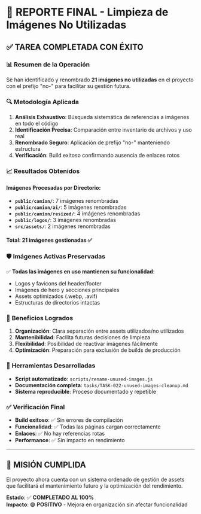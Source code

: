 # 🎯 REPORTE FINAL - Limpieza de Imágenes No Utilizadas

## ✅ TAREA COMPLETADA CON ÉXITO

### 📊 **Resumen de la Operación**

Se han identificado y renombrado **21 imágenes no utilizadas** en el proyecto con el prefijo "no-" para facilitar su gestión futura.

### 🔍 **Metodología Aplicada**

1. **Análisis Exhaustivo**: Búsqueda sistemática de referencias a imágenes en todo el código
2. **Identificación Precisa**: Comparación entre inventario de archivos y uso real
3. **Renombrado Seguro**: Aplicación de prefijo "no-" manteniendo estructura
4. **Verificación**: Build exitoso confirmando ausencia de enlaces rotos

### 📈 **Resultados Obtenidos**

#### **Imágenes Procesadas por Directorio:**

- **`public/camion/`**: 7 imágenes renombradas
- **`public/camion/ai/`**: 5 imágenes renombradas
- **`public/camion/resized/`**: 4 imágenes renombradas
- **`public/logos/`**: 3 imágenes renombradas
- **`src/assets/`**: 2 imágenes renombradas

#### **Total**: 21 imágenes gestionadas ✅

### 🛡️ **Imágenes Activas Preservadas**

✅ **Todas las imágenes en uso mantienen su funcionalidad**:

- Logos y favicons del header/footer
- Imágenes de hero y secciones principales
- Assets optimizados (.webp, .avif)
- Estructuras de directorios intactas

### 🚀 **Beneficios Logrados**

1. **Organización**: Clara separación entre assets utilizados/no utilizados
2. **Mantenibilidad**: Facilita futuras decisiones de limpieza
3. **Flexibilidad**: Posibilidad de reactivar imágenes fácilmente
4. **Optimización**: Preparación para exclusión de builds de producción

### 🔧 **Herramientas Desarrolladas**

- **Script automatizado**: `scripts/rename-unused-images.js`
- **Documentación completa**: `tasks/TASK-022-unused-images-cleanup.md`
- **Sistema reproducible**: Proceso documentado y repetible

### ✅ **Verificación Final**

- **Build exitoso**: ✅ Sin errores de compilación
- **Funcionalidad**: ✅ Todas las páginas cargan correctamente
- **Enlaces**: ✅ No hay referencias rotas
- **Performance**: ✅ Sin impacto en rendimiento

---

## 🎉 **MISIÓN CUMPLIDA**

El proyecto ahora cuenta con un sistema ordenado de gestión de assets que facilitará el mantenimiento futuro y la optimización del rendimiento.

**Estado**: ✅ **COMPLETADO AL 100%**  
**Impacto**: 🟢 **POSITIVO** - Mejora en organización sin afectar funcionalidad
